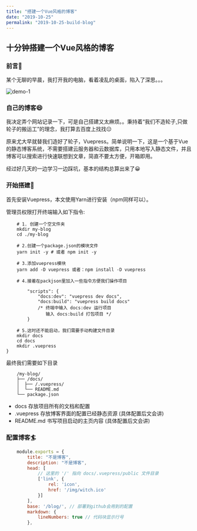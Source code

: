 ```yaml
---
title: "搭建一个Vue风格的博客"
date: "2019-10-25"
permalink: "2019-10-25-build-blog"
---
```


## 十分钟搭建一个Vue风格的博客

### 前言📕

某个无聊的早晨，我打开我的电脑，看着凌乱的桌面，陷入了深思。。。

![demo-1](http://www.almx.top/image/blog/blog-1.png)

### 自己的博客😄

我决定弄个网站记录一下，可是自己搭建又太麻烦。。秉持着“我们不造轮子,只做轮子的搬运工”的理念，我打算去百度上找找😑

原来尤大早就替我们造好了轮子，Vuepress。简单说明一下，这是一个基于Vue的静态博客系统，不需要搭建云服务器和云数据库，只用本地写入静态文件，并且博客可以搜索进行快速联想到文章，简直不要太方便，开箱即用。

经过好几天的一边学习一边踩坑，基本的结构总算出来了😀

### 开始搭建👻

首先安装Vuepress，本文使用Yarn进行安装（npm同样可以）。

管理员权限打开终端输入如下指令:

``` shell
    # 1. 创建一个空文件夹
    mkdir my-blog
    cd ./my-blog

    # 2.创建一个package.json的模块文件
    yarn init -y # 或者 npm init -y

    # 3.添加vuepress模块
    yarn add -D vuepress 或者：npm install -D vuepress

    # 4.接着在packjson里加入一些指令方便我们操作项目

        "scripts": {
            "docs:dev": "vuepress dev docs",
            "docs:build": "vuepress build docs"
            /* 终端中输入 docs:dev 运行项目
               输入 docs:build 打包项目 */
        }

    # 5.这时还不能启动，我们需要手动构建文件目录
    mkdir docs
    cd docs
    mkdir .vuepress
}
```

最终我们需要如下目录

``` shell
    /my-blog/
    ├── /docs/
    │  ├── /.vuepress/
    │  └── README.md
    └── package.json
```

- docs 存放项目所有的文档和配置
- .vuepress 存放博客界面的配置已经静态资源 (具体配置后文会讲)
- README.md 书写项目启动的主页内容 (具体配置后文会讲)

### 配置博客🏄‍

``` javascript
    module.exports = {
        title: "不是博客",
        description: "不是博客",
        head: [
            // 这里的 '/' 指向 docs/.vuepress/public 文件目录
            ['link', {
                rel: 'icon',
                href: '/img/witch.ico'
            }]
        ],
        base: '/blog/', // 部署到github会用到的配置
        markdown: {
            lineNumbers: true // 代码块显示行号
        },
```
